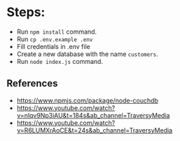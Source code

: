 # Steps:
- Run `npm install` command.
- Run `cp .env.example .env`
- Fill credentials in .env file
- Create a new database with the name `customers`.
- Run `node index.js` command.

## References
- https://www.npmjs.com/package/node-couchdb
- https://www.youtube.com/watch?v=nlqv9Np3iAU&t=184s&ab_channel=TraversyMedia
- https://www.youtube.com/watch?v=R6LUMXrAoCE&t=24s&ab_channel=TraversyMedia
